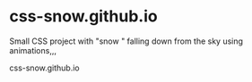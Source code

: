 # css-snow.github.io
Small CSS project with "snow " falling down from the sky using animations,,,

css-snow.github.io
